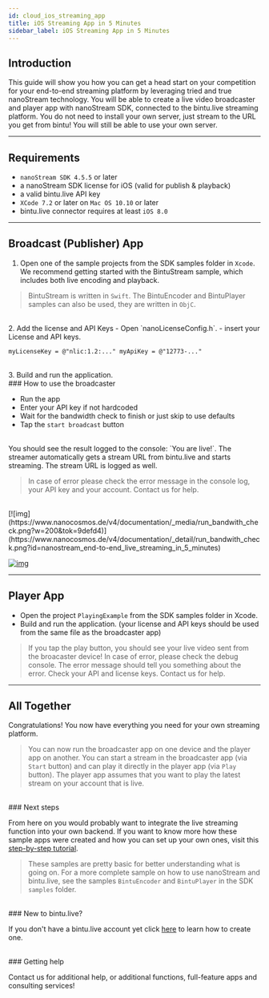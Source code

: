 ```yaml
---
id: cloud_ios_streaming_app
title: iOS Streaming App in 5 Minutes
sidebar_label: iOS Streaming App in 5 Minutes
---
```


## Introduction

This guide will show you how you can get a head start on your competition for your end-to-end streaming platform by leveraging tried and true nanoStream technology.
You will be able to create a live video broadcaster and player app with nanoStream SDK, connected to the bintu.live streaming platform. You do not need to install your own server, just stream to the URL you get from bintu! You will still be able to use your own server.

-----


## Requirements

- `nanoStream SDK 4.5.5` or later
- a nanoStream SDK license for iOS (valid for publish & playback)
- a valid bintu.live API key
- `XCode 7.2` or later on `Mac OS 10.10` or later
- bintu.live connector requires at least `iOS 8.0`

-----


## Broadcast (Publisher) App

1. Open one of the sample projects from the SDK samples folder in `Xcode`. We recommend getting started with the BintuStream sample, which includes both live encoding and playback. 

> BintuStream is written in `Swift`. The BintuEncoder and BintuPlayer samples can also be used, they are written in `ObjC`.

<br>
2. Add the license and API Keys
- Open `nanoLicenseConfig.h`.
- insert your License and API keys.

```
myLicenseKey = @"nlic:1.2:..." myApiKey = @"12773-..."
```

<br>
3.  Build and run the application.


<br>
### How to use the broadcaster

- Run the app
- Enter your API key if not hardcoded
- Wait for the bandwidth check to finish or just skip to use defaults
- Tap the `start broadcast` button

<br>
You should see the result logged to the console: `You are live!`. The streamer automatically gets a stream URL from bintu.live and starts streaming. The stream URL is logged as well.

> In case of error please check the error message in the console log, your API key and your account. Contact us for help.

<br>
[![img](https://www.nanocosmos.de/v4/documentation/_media/run_bandwith_check.png?w=200&tok=9defd4)](https://www.nanocosmos.de/v4/documentation/_detail/run_bandwith_check.png?id=nanostream_end-to-end_live_streaming_in_5_minutes)

[![img](https://www.nanocosmos.de/v4/documentation/_media/anzeige_bandwidth_in_stream.png?w=200&tok=a37d53)](https://www.nanocosmos.de/v4/documentation/_detail/anzeige_bandwidth_in_stream.png?id=nanostream_end-to-end_live_streaming_in_5_minutes)

-----


## Player App

- Open the project `PlayingExample` from the SDK samples folder in Xcode.
- Build and run the application. (your license and API keys should be used from the same file as the broadcaster app)

> If you tap the play button, you should see your live video sent from the broacaster device! In case of error, please check the debug console. The error message should tell you something about the error. Check your API and license keys. Contact us for help.

-----


## All Together

Congratulations! You now have everything you need for your own streaming platform.

> You can now run the broadcaster app on one device and the player app on another. You can start a stream in the broadcaster app (via `Start` button) and can play it directly in the player app (via `Play` button). The player app assumes that you want to play the latest stream on your account that is live.

<br>
### Next steps

From here on you would probably want to integrate the live streaming function into your own backend. If you want to know more how these sample apps were created and how you can set up your own ones, visit this [step-by-step tutorial](https://www.nanocosmos.de/v4/documentation/nanostream-sdk-bintu-ios-getting-started-tutorial).

> These samples are pretty basic for better understanding what is going on. For a more complete sample on how to use nanoStream and bintu.live, see the samples `BintuEncoder` and `BintuPlayer` in the SDK `samples` folder.

<br>
### New to bintu.live?

If you don't have a bintu.live account yet click [here](http://docs.nanocosmos.de/docs/cloud/cloud_getting_started) to learn how to create one.

<br>
### Getting help

Contact us for additional help, or additional functions, full-feature apps and consulting services!